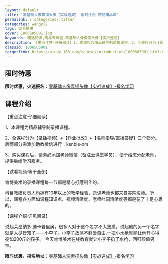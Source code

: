```yaml
---
layout: default
title: '零基础人像素描头像【实战速成】-限时优惠-网易精品课'
permalink: /:categories/:title/
categories: wangyi2
tags: 网易提供
cover: 1006505001.jpg
keywords: 精选网课,网易云课堂,零基础人像素描头像【实战速成】
description: 【重点注意·仔细阅读】1、本课程为精品辅导制录播课程。2、全课程分为【录播视频】+【作业批改】+【名师指导/直播答疑】三
classid: 1006505001
targetlink: https://study.163.com/course/introduction/1006505001.htm?share=1&shareId=1025206652&utm_campaign=share&utm_medium=iphoneShare&utm_source=&utm_u=1025206652
---
```


## 限时特惠

**限时优惠，火速报名**：[零基础人像素描头像【实战速成】-报名学习](https://study.163.com/course/introduction/1006505001.htm?share=1&shareId=1025206652&utm_campaign=share&utm_medium=iphoneShare&utm_source=&utm_u=1025206652)

## 课程介绍

【重点注意·仔细阅读】

1、本课程为精品辅导制录播课程。

2、全课程分为【录播视频】+【作业批改】+【名师指导/直播答疑】三个部分。后两部分需添加助教微信进行：kenble-xm

3、购买课程后，请务必添加老师微信（备注云课堂学员），便于给您分配老师，提供后续学习服务。



【试看视频·等于全部】

肯博美术的录播课程每一节都是精心打磨制作的。

科目教研负责人均拥有10年以上的教学经验，录课老师也都来自美院名师。所以，课程各方面如课程知识点、视频清晰度、老师吐词清晰度等都是花了十足心思的。



【课程介绍·详见目录】

说起莱昂纳多·迪卡普里奥，很多人对于这个名字不太熟悉，说起他的另一个名字就是人尽皆知了——小李子。小李子放荡不羁爱自由,一把小水枪就能让他开心得宛如200斤的孩子。 今天肯博美术在线教育就让小李子扔了水枪，回归颜值男神。

**限时优惠，报名地址**：[零基础人像素描头像【实战速成】-报名学习](https://study.163.com/course/introduction/1006505001.htm?share=1&shareId=1025206652&utm_campaign=share&utm_medium=iphoneShare&utm_source=&utm_u=1025206652)

